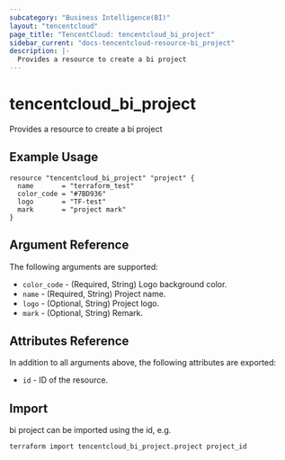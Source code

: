 ```yaml
---
subcategory: "Business Intelligence(BI)"
layout: "tencentcloud"
page_title: "TencentCloud: tencentcloud_bi_project"
sidebar_current: "docs-tencentcloud-resource-bi_project"
description: |-
  Provides a resource to create a bi project
---
```


# tencentcloud_bi_project

Provides a resource to create a bi project

## Example Usage

```hcl
resource "tencentcloud_bi_project" "project" {
  name       = "terraform_test"
  color_code = "#7BD936"
  logo       = "TF-test"
  mark       = "project mark"
}
```

## Argument Reference

The following arguments are supported:

* `color_code` - (Required, String) Logo background color.
* `name` - (Required, String) Project name.
* `logo` - (Optional, String) Project logo.
* `mark` - (Optional, String) Remark.

## Attributes Reference

In addition to all arguments above, the following attributes are exported:

* `id` - ID of the resource.



## Import

bi project can be imported using the id, e.g.

```
terraform import tencentcloud_bi_project.project project_id
```

